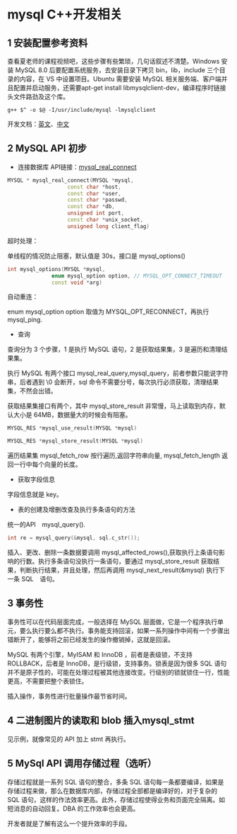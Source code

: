 # mysql C++开发相关

## 1 安装配置参考资料

查看夏老师的课程视频吧，这些步骤有些繁琐，几句话叙述不清楚。Windows 安装 MySQL 8.0 后要配置系统服务，去安装目录下拷贝 bin，lib，include 三个目录的内容，在 VS 中设置项目。Ubuntu 需要安装 MySQL 相关服务端、客户端并且配置并启动服务，还需要apt-get install libmysqlclient-dev，编译程序时链接头文件路劲及这个库。

```g++ $^ -o $@ -I/usr/include/mysql -lmysqlclient```

开发文档：[英文](https://dev.mysql.com/doc/c-api/8.0/en/)、[中文](https://www.mysqlzh.com/doc/196/114.html)
## 2 MySQL API 初步

* 连接数据库
API链接：[mysql_real_connect](https://dev.mysql.com/doc/c-api/8.0/en/mysql-real-connect.html)
```c++
MYSQL * mysql_real_connect(MYSQL *mysql,
                   const char *host,
                   const char *user,
                   const char *passwd,
                   const char *db,
                   unsigned int port,
                   const char *unix_socket,
                   unsigned long client_flag)
```
超时处理：

单线程的情况防止阻塞，默认值是 30s，接口是 mysql_options()
```c++
int mysql_options(MYSQL *mysql,
              enum mysql_option option, // MYSQL_OPT_CONNECT_TIMEOUT
              const void *arg)
```

自动重连：

enum mysql_option option 取值为 MYSQL_OPT_RECONNECT，再执行 mysql_ping.

* 查询

查询分为 3 个步骤，1 是执行 MySQL 语句，2 是获取结果集，3 是遍历和清理结果集。

执行 MySQL 有两个接口 mysql_real_query,mysql_query，前者参数只能说字符串，后者遇到 \0 会断开，sql 命令不需要分号，每次执行必须获取，清理结果集，不然会出错。 

获取结果集接口有两个，其中 mysql_store_result 非常慢，马上读取到内存，默认大小是 64MB，数据量大的时候会有阻塞。
```c++
MYSQL_RES *mysql_use_result(MYSQL *mysql) 

MYSQL_RES *mysql_store_result(MYSQL *mysql)
```

遍历结果集 mysql_fetch_row 按行遍历,返回字符串向量, mysql_fetch_length 返回一行中每个向量的长度。

* 获取字段信息

字段信息就是 key。

* 表的创建及增删改查及执行多条语句的方法

统一的API　mysql_query().

```c++
int re = mysql_query(&mysql, sql.c_str());
```
插入、更改、删除一条数据要调用 mysql_affected_rows(),获取执行上条语句影响的行数。执行多条语句没执行一条语句，要通过 mysql_store_result 获取结果，判断执行结果，并且处理，然后再调用 mysql_next_result(&mysql) 执行下一条 SQL　语句。

## 3 事务性

事务性可以在代码层面完成，一般选择在 MySQL 层面做，它是一个程序执行单元，要么执行要么都不执行。事务能支持回滚，如果一系列操作中间有一个步骤出错断开了，能够将之前已经发生的操作撤销掉，这就是回滚。

MySQL 有两个引擎，MyISAM 和 InnoDB ，前者是表级锁，不支持 ROLLBACK，后者是 InnoDB，是行级锁，支持事务。锁表是因为很多 SQL 语句并不是原子性的，可能在处理过程被其他连接改变。行级别的锁就锁住一行，性能更高，不需要把整个表锁住。

插入操作，事务性进行批量操作最节省时间。

## 4 二进制图片的读取和 blob 插入mysql_stmt

见示例，就像常见的 API 加上 stmt 再执行。

## 5 MySql API 调用存储过程（选听）

存储过程就是一系列 SQL 语句的整合，多条 SQL 语句每一条都要编译，如果是存储过程来做，那么在数据库内部，存储过程全部都是编译好的，对于复杂的 SQL 语句，这样的作法效率更高。此外，存储过程使得业务和页面完全隔离。如短消息的自动回复。DBA 的工作效率也会更高。

开发者就是了解有这么一个提升效率的手段。

